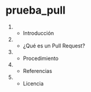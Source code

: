 # prueba_pull


1. - Introducción

2. - ¿Qué es un Pull Request?

3. - Procedimiento

4. - Referencias

5. - Licencia
